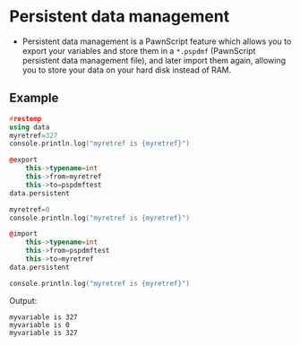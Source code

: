 # Persistent data management

- Persistent data management is a PawnScript feature which allows you to export your variables and store them in a `*.pspdmf` (PawnScript persistent data management file), and later import them again, allowing you to store your data on your hard disk instead of RAM.

## Example

```cpp
#restemp
using data
myretref=327
console.println.log("myretref is {myretref}")

@export
	this->typename=int
	this->from=myretref
	this->to=pspdmftest
data.persistent

myretref=0
console.println.log("myretref is {myretref}")

@import
	this->typename=int
	this->from=pspdmftest
	this->to=myretref
data.persistent

console.println.log("myretref is {myretref}")
```


Output:

```
myvariable is 327
myvariable is 0
myvariable is 327
```